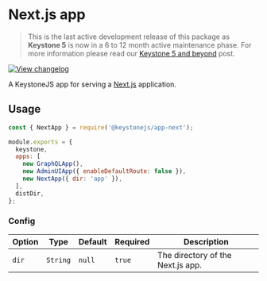 <!--[meta]
section: api
subSection: apps
title: Next.js app
[meta]-->

# Next.js app

> This is the last active development release of this package as **Keystone 5** is now in a 6 to 12 month active maintenance phase. For more information please read our [Keystone 5 and beyond](https://github.com/keystonejs/keystone-5/issues/21) post.

[![View changelog](https://img.shields.io/badge/changelogs.xyz-Explore%20Changelog-brightgreen)](https://changelogs.xyz/@keystonejs/app-next)

A KeystoneJS app for serving a [Next.js](https://nextjs.org/) application.

## Usage

```javascript
const { NextApp } = require('@keystonejs/app-next');

module.exports = {
  keystone,
  apps: [
    new GraphQLApp(),
    new AdminUIApp({ enableDefaultRoute: false }),
    new NextApp({ dir: 'app' }),
  ],
  distDir,
};
```

### Config

| Option | Type     | Default | Required | Description                       |
| ------ | -------- | ------- | -------- | --------------------------------- |
| `dir`  | `String` | `null`  | `true`   | The directory of the Next.js app. |
